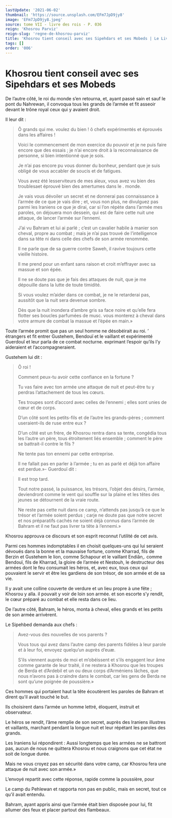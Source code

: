 ```yaml
---
lastUpdate: '2021-06-02'
thumbnail: 'https://source.unsplash.com/EFm7JpD9jy8'
image: 'EFm7JpD9jy8.jpeg'
source: tome VII - livre des rois - P. 036
reign: 'Khosrou Parviz'
reign-slug: 'regne-de-khosrou-parviz'
title: 'Khosrou tient conseil avec ses Sipehdars et ses Mobeds | Le Livre des Rois | Shâhnâmeh'
tags: []
order: '006'
---
```


# Khosrou tient conseil avec ses Sipehdars et ses Mobeds

De l’autre côté, le roi du monde s’en retourna, et, ayant passé sain et sauf le pont du Nahrewan, il convoqua tous les grands de l’armée et fit asseoir devant le trône royal ceux qui y avaient droit.

Il leur dit :

> Ô grands qui me. voulez du bien ! ô chefs expérimentés et éprouvés dans les affaires !
>
> Voici le commencement de mon exercice du pouvoir et je ne puis faire encore que des essais ; je n’ai encore droit à la reconnaissance de personne, si bien intentionné que je sois.
>
> Je n’ai pas encore pu vous donner du bonheur, pendant que je suis obligé de vous accabler de soucis et de fatigues.
>
> Vous avez été lesserviteurs de mes aïeux, vous avez vu bien des troublesaet éprouvé bien des amertumes dans le . monde.
>
> Je vais vous dévoiler un secret et ne donnerai pas connaissance à l’armée de ce que je vais dire ; et, vous non plus, ne divulguez pas parmi les Iraniens ce que je dirai, car si l’on répète dans l’armée mes paroles, on déjouera mon dessein, qui est de faire cette nuit une attaque, de lancer l’armée sur l’ennemi.
>
> J’ai vu Bahram et lui ai parlé ; c’est un cavalier habile à manier son cheval, propre au combat ; mais je n’ai pas trouvé de l’intelligence dans sa tête ni dans celle des chefs de son armée renommée.
>
> Il ne parle que de sa guerre contre Saweh, il ravive toujours cette vieille histoire.
>
> Il me prend pour un enfant sans raison et croit m’effrayer avec sa massue et son épée.
>
> Il ne se doute pas que je fais des attaques de nuit, que je me dépouille dans la lutte de toute timidité.
>
> Si vous voulez m’aider dans ce combat, je ne le retarderai pas, aussitôt que la nuit sera devenue sombre.
>
> Dès que la nuit inondera d’ambre gris sa face noire et qu’elle fera flotter ses boucles parfumées de musc. vous monterez à cheval dans votre armure de combat la massue et l’épée en main.»

Toute l’armée promit que pas un seul homme ne désobéirait au roi. ’
étrangers et fit entrer Gustehem, Bendouï et le vaillant et expérimenté Guerdouî et leur parla de ce combat nocturne. exprimant l’espoir qu’ils l’y aideraient et l’accompagneraient.

Gustehem lui dit :

> Ô roi !
>
> Comment peux-tu avoir cette confiance en la fortune ?
>
> Tu vas faire avec ton armée une attaque de nuit et peut-être tu y perdras l’attachement de tous les cœurs.
>
> Tes troupes sont d’accord avec celles de l’ennemi ; elles sont unies de cœur et de corps.
>
> D’un côté sont les petits-fils et de l’autre les grands-pères ; comment useraient-ils de ruse entre eux ?
>
> D’un côté est un frère, de Khosrou rentra dans sa tente, congédia tous les l’autre un père, tous étroitement liés ensemble ; comment le père se battrait-il contre le fils ?
>
> Ne tente pas ton ennemi par cette entreprise.
>
> Il ne fallait pas en parler à l’armée ; tu en as parlé et déjà ton affaire est perdue.»-
Guerdouï dit :

> Il est trop tard.
>
> Tout notre passé, la puissance, les trésors, l’objet des désirs, l’armée, deviendront comme le vent qui souffle sur la plaine et les têtes des jeunes se détournent de la vraie route.
>
> Ne reste pas cette nuit dans ce camp, n’attends pas jusqu’à ce que le trésor et l’armée soient perdus ; carje ne doute pas que notre secret et nos préparatifs cachés ne soient déjà connus dans l’armée de Bahram et il ne faut pas livrer ta tête à l’ennemi.»

Khosrou approuva ce discours et son esprit reconnut l’utilité de cet avis.

Parmi ces hommes indomptables il en choisit quelques-uns qui lui seraient dévoués dans la bonne et la mauvaise fortune, comme Kharrad, fils de Berzin et Gustehem le lion, comme Schapour et le vaillant Endiân,. comme Bendouï, fils de Kharrad, la gloire de l’armée et Nestouh, le destructeur des armées dont le feu consumait les héros, et, avec eux, tous ceux qui pouvaient le servir et être les gardiens de son trésor, de son armée et de sa vie.

Il y avait une colline couverte de verdure et un lieu propre à une fête ; Khosrou y alla. il pouvait y voir de loin son armée. et son escorte s’y rendit, le cœur préparé au combat et elle resta dans ce lieu.

De l’autre côté, Bahram, le héros, monta à cheval, elles grands et les petits de son armée arrivèrent.

Le Sipehbed demanda aux chefs :

> Avez-vous des nouvelles de vos parents ?
>
> Vous tous qui avez dans l’autre camp des parents fidèles à leur parole et à leur foi, envoyez quelqu’un auprès d’euæ.
>
> S’ils viennent auprès de moi et m’obéissent et s’ils engagent leur âme comme garante de leur traité, il ne restera à Khosrou que les troupes de Berda et d’Ardebil et un ou deux corps d’Arméniens lâches, que nous n’avons pas à craindre dans le combat, car les gens de Berda ne sont qu’une poignée de poussière.»

Ces hommes qui portaient haut la tête écoutèrent les paroles de Bahram et dirent qu’il avait touché le but.

Ils choisirent dans l’armée un homme lettré, éloquent, instruit et observateur.

Le héros se rendit, l’âme remplie de son secret, auprès des Iraniens illustres et vaillants, marchant pendant la longue nuit et leur répétant les paroles des grands.

Les Iraniens lui répondirent : Aussi longtemps que les armées ne se battront pas, aucun de nous ne quittera Khosrou et nous craignons que cet état ne soit de longue durée.

Mais ne vous croyez pas en sécurité dans votre camp, car Khosrou fera une attaque de nuit avec son armée.»

L’envoyé repartit avec cette réponse, rapide comme la poussière, pour

Le camp du Pehlewan et rapporta non pas en public, mais en secret, tout ce qu’il avait entendu.

Bahram, ayant appris ainsi que l’armée était bien disposée pour lui, fit allumer des feux et placer partout des flambeaux.
